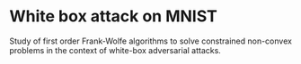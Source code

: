 # White box attack on MNIST
Study of first order Frank-Wolfe algorithms to solve constrained non-convex problems in the context of white-box adversarial attacks.
